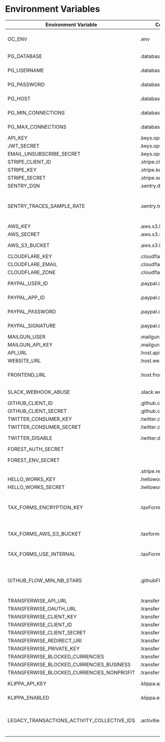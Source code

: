 # Environment Variables

| Environment Variable                        | Config Name(name on the `config` file)             | Description                                                                          |
| ------------------------------------------- | -------------------------------------------------- | ------------------------------------------------------------------------------------ |
| OC_ENV                                      | .env                                               | Application Environment variable                                                     |
| PG_DATABASE                                 | .database.database                                 | Postgres database name                                                               |
| PG_USERNAME                                 | .database.username                                 | Postgres database username                                                           |
| PG_PASSWORD                                 | .database.password                                 | Postgres database password                                                           |
| PG_HOST                                     | .database.options.host                             | Postgres database host                                                               |
| PG_MIN_CONNECTIONS                          | .database.options.pool.min                         | Postgres number of min connections                                                   |
| PG_MAX_CONNECTIONS                          | .database.options.pool.max                         | Postgres number of max connections                                                   |
| API_KEY                                     | .keys.opencollective.apiKey                        | The API KEY                                                                          |
| JWT_SECRET                                  | .keys.opencollective.jwtSecret                     | JWT secret                                                                           |
| EMAIL_UNSUBSCRIBE_SECRET                    | .keys.opencollective.emailUnsubscribeSecret        | JWT secret                                                                           |
| STRIPE_CLIENT_ID                            | .stripe.client_id                                  | Stripe Client id                                                                     |
| STRIPE_KEY                                  | .stripe.key                                        | Stripe key                                                                           |
| STRIPE_SECRET                               | .stripe.secret                                     | Stripe secret                                                                        |
| SENTRY_DSN                                  | .sentry.dsn                                        | Sentry DSN                                                                           |
| SENTRY_TRACES_SAMPLE_RATE                   | .sentry.tracesSampleRate                           | Percentage of collected transactions to send to Sentry (for performances)            |
| AWS_KEY                                     | .aws.s3.key                                        | AWS key                                                                              |
| AWS_SECRET                                  | .aws.s3.secret                                     | AWS secret                                                                           |
| AWS_S3_BUCKET                               | .aws.s3.bucket                                     | AWS s3 bucket to send files                                                          |
| CLOUDFLARE_KEY                              | .cloudflare.key                                    | CLOUDFLARE key                                                                       |
| CLOUDFLARE_EMAIL                            | .cloudflare.email                                  | CLOUDFLARE email                                                                     |
| CLOUDFLARE_ZONE                             | .cloudflare.zone                                   | CLOUDFLARE zone                                                                      |
| PAYPAL_USER_ID                              | .paypal.classic.userId                             | Paypal USER ID (legacy adaptive)                                                     |
| PAYPAL_APP_ID                               | .paypal.classic.appId                              | Paypal APP ID (legacy adaptive)                                                      |
| PAYPAL_PASSWORD                             | .paypal.classic.password                           | Paypal password (legacy adaptive)                                                    |
| PAYPAL_SIGNATURE                            | .paypal.classic.signature                          | Paypal signature (legacy adaptive)                                                   |
| MAILGUN_USER                                | .mailgun.user                                      | mailgun user                                                                         |
| MAILGUN_API_KEY                             | .mailgun.apiKey                                    | mailgun password                                                                     |
| API_URL                                     | .host.api                                          | API exposed url                                                                      |
| WEBSITE_URL                                 | .host.website                                      | UI URL                                                                               |
| FRONTEND_URL                                | .host.frontend                                     | URL of the frontend service (for caching)                                            |
| SLACK_WEBHOOK_ABUSE                         | .slack.webhooks.abuse                              | slack abuse webhook url                                                              |
| GITHUB_CLIENT_ID                            | .github.clientId                                   | github client ID                                                                     |
| GITHUB_CLIENT_SECRET                        | .github.clientSecret                               | github client secret                                                                 |
| TWITTER_CONSUMER_KEY                        | .twitter.consumerKey                               | twitter key                                                                          |
| TWITTER_CONSUMER_SECRET                     | .twitter.consumerSecret                            | twitter secret                                                                       |
| TWITTER_DISABLE                             | .twitter.disable                                   | disable twitter integration                                                          |
| FOREST_AUTH_SECRET                          |                                                    | forest auth secret                                                                   |
| FOREST_ENV_SECRET                           |                                                    | forest environment secret                                                            |
|                                             | .stripe.redirectUri                                |                                                                                      |
| HELLO_WORKS_KEY                             | .helloworks.key                                    | HelloWorks key                                                                       |
| HELLO_WORKS_SECRET                          | .helloworks.secret                                 | HelloWorks secret                                                                    |
| TAX_FORMS_ENCRYPTION_KEY                    | .taxForms.encryptionKey                            | base64 encoded secret key for encrypting document before storage.                    |
| TAX_FORMS_AWS_S3_BUCKET                     | .taxforms.aws.s3.bucket                            | the bucket where tax forms will be uploaded                                          |
| TAX_FORMS_USE_INTERNAL                      | .taxForms.useInternal                              | whether to use the internal tax forms system                                         |
| GITHUB_FLOW_MIN_NB_STARS                    | .githubFlow.minNbStars                             | Minimum number of Github stars required to apply to the open source collective       |
| TRANSFERWISE_API_URL                        | .transferwise.apiUrl                               |                                                                                      |
| TRANSFERWISE_OAUTH_URL                      | .transferwise.oauthUrl                             |                                                                                      |
| TRANSFERWISE_CLIENT_KEY                     | .transferwise.clientKey                            |                                                                                      |
| TRANSFERWISE_CLIENT_ID                      | .transferwise.clientId                             |                                                                                      |
| TRANSFERWISE_CLIENT_SECRET                  | .transferwise.clientSecret                         |                                                                                      |
| TRANSFERWISE_REDIRECT_URI                   | .transferwise.redirectUri                          |                                                                                      |
| TRANSFERWISE_PRIVATE_KEY                    | .transferwise.privateKey                           |                                                                                      |
| TRANSFERWISE_BLOCKED_CURRENCIES             | .transferwise.blockedCurrencies                    |                                                                                      |
| TRANSFERWISE_BLOCKED_CURRENCIES_BUSINESS    | .transferwise.blockedCurrenciesForBusinessProfiles |                                                                                      |
| TRANSFERWISE_BLOCKED_CURRENCIES_NONPROFIT   | .transferwise.blockedCurrenciesForNonProfits       |                                                                                      |
| KLIPPA_API_KEY                              | .klippa.apiKey                                     | The API key for Klippa                                                               |
| KLIPPA_ENABLED                              | .klippa.enabled                                    | Whether Klippa is enabled                                                            |
| LEGACY_TRANSACTIONS_ACTIVITY_COLLECTIVE_IDS | .activities.legacyTransactionsCollectiveIds        | List of collective ids for which to generate legacy `transaction.created` activities |
